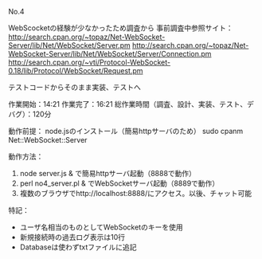 No.4

WebScocketの経験が少なかったため調査から
事前調査中参照サイト：
http://search.cpan.org/~topaz/Net-WebSocket-Server/lib/Net/WebSocket/Server.pm
http://search.cpan.org/~topaz/Net-WebSocket-Server/lib/Net/WebSocket/Server/Connection.pm
http://search.cpan.org/~vti/Protocol-WebSocket-0.18/lib/Protocol/WebSocket/Request.pm

テストコードからそのまま実装、テストへ

作業開始：14:21
作業完了：16:21
総作業時間（調査、設計、実装、テスト、デバグ）：120分

動作前提：
node.jsのインストール（簡易httpサーバのため）
sudo cpanm Net::WebSocket::Server 

動作方法：
1. node server.js & で簡易httpサーバ起動（8888で動作）
2. perl no4_server.pl & でWebSocketサーバ起動（8889で動作）
3. 複数のブラウザでhttp://localhost:8888/にアクセス。以後、チャット可能

特記：
* ユーザ名相当のものとしてWebSocketのキーを使用
* 新規接続時の過去ログ表示は10行
* Databaseは使わずtxtファイルに追記